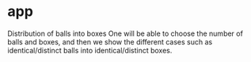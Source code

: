 # app
Distribution of balls into boxes
One will be able to choose the number of balls and boxes, and then we show the different cases such as identical/distinct balls into
identical/distinct boxes.
